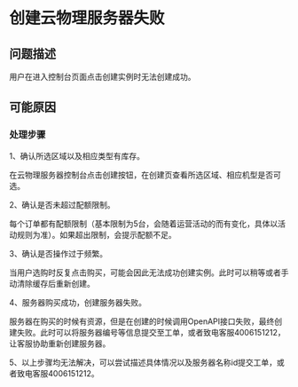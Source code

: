 # 创建云物理服务器失败

## 问题描述

用户在进入控制台页面点击创建实例时无法创建成功。

## 可能原因
### 处理步骤

1、确认所选区域以及相应类型有库存。

在云物理服务器控制台点击创建按钮，在创建页查看所选区域、相应机型是否可选。

2、确认是否未超过配额限制。

每个订单都有配额限制（基本限制为5台，会随着运营活动的而有变化，具体以活动规则为准）。如果超出限制，会提示配额不足。

3、确认是否操作过于频繁。

当用户选购时反复点击购买，可能会因此无法成功创建实例。此时可以稍等或者手动清除缓存后重新创建。

4、服务器购买成功，创建服务器失败。

服务器在购买的时候有资源，但是在创建的时候调用OpenAPI接口失败，最终创建失败。此时可以将服务器编号等信息提交至工单，或者致电客服4006151212，让客服协助重新创建服务器。

5、以上步骤均无法解决，可以尝试描述具体情况以及服务器名称id提交工单，或者致电客服4006151212。
